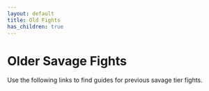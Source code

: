 ```yaml
---
layout: default
title: Old Fights
has_children: true
---
```


# Older Savage Fights

Use the following links to find guides for previous savage tier fights.
